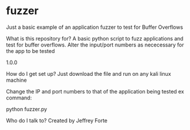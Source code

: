 # fuzzer
Just a basic example of an application fuzzer to test for Buffer Overflows

What is this repository for?
A basic python script to fuzz applications and test for buffer overflows. Alter the input/port numbers as nececessary
for the app to be tested

1.0.0


How do I get set up?
Just download the file and run on any kali linux machine

Change the IP and port numbers to that of the application being tested
ex command:

python fuzzer.py



Who do I talk to?
Created by Jeffrey Forte

